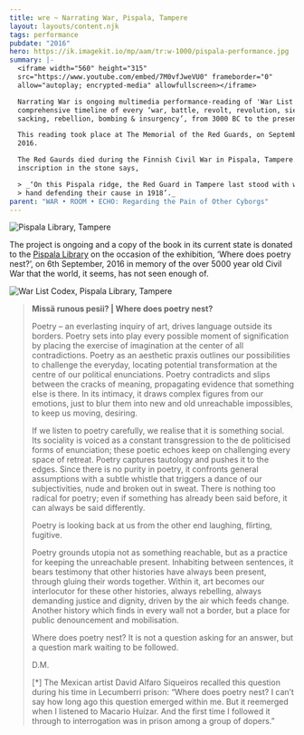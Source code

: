 ```yaml
---
title: wre ~ Narrating War, Pispala, Tampere
layout: layouts/content.njk
tags: performance
pubdate: "2016"
hero: https://ik.imagekit.io/mp/aam/tr:w-1000/pispala-performance.jpg
summary: |-
  <iframe width="560" height="315"
  src="https://www.youtube.com/embed/7M0vfJweVU0" frameborder="0"
  allow="autoplay; encrypted-media" allowfullscreen></iframe>

  Narrating War is ongoing multimedia performance-reading of 'War List Codex', a
  comprehensive timeline of every ‘war, battle, revolt, revolution, siege,
  sacking, rebellion, bombing & insurgency’, from 3000 BC to the present.

  This reading took place at The Memorial of the Red Guards, on September 6,
  2016.

  The Red Gaurds died during the Finnish Civil War in Pispala, Tampere. The
  inscription in the stone says,

  > _‘On this Pispala ridge, the Red Guard in Tampere last stood with weopans in
  > hand defending their cause in 1918’._
parent: "WAR • ROOM • ECHO: Regarding the Pain of Other Cyborgs"
---
```



![Pispala Library, Tampere](https://ik.imagekit.io/mp/aam/tr:w-1000/pispala-library-03.jpg)

The project is ongoing and a copy of the book in its current state is donated to the [Pispala Library](http://www.hirvikatu10.net/wordpress.1/?page_id=8) on the occasion of the exhibition, ‘Where does poetry nest?’, on 6th September, 2016 in memory of the over 5000 year old Civil War that the world, it seems, has not seen enough of.

![War List Codex, Pispala Library, Tampere](https://ik.imagekit.io/mp/aam/tr:w-1000/pispala-library-01.jpg)

> **Missä runous pesii? | Where does poetry nest?**
>
> Poetry – an everlasting inquiry of art, drives language outside its borders. Poetry sets into play every possible moment of signification by placing the exercise of imagination at the center of all contradictions. Poetry as an aesthetic praxis outlines our possibilities to challenge the everyday, locating potential transformation at the centre of our political enunciations. Poetry contradicts and slips between the cracks of meaning, propagating evidence that something else is there. In its intimacy, it draws complex figures from our emotions, just to blur them into new and old unreachable impossibles, to keep us moving, desiring.
>
> If we listen to poetry carefully, we realise that it is something social. Its sociality is voiced as a constant transgression to the de politicised forms of enunciation; these poetic echoes keep on challenging every space of retreat. Poetry captures tautology and pushes it to the edges. Since there is no purity in poetry, it confronts general assumptions with a subtle whistle that triggers a dance of our subjectivities, nude and broken out in sweat. There is nothing too radical for poetry; even if something has already been said before, it can always be said differently.
>
> Poetry is looking back at us from the other end laughing, flirting, fugitive.
>
> Poetry grounds utopia not as something reachable, but as a practice for keeping the unreachable present. Inhabiting between sentences, it bears testimony that other histories have always been present, through gluing their words together. Within it, art becomes our interlocutor for these other histories, always rebelling, always demanding justice and dignity, driven by the air which feeds change. Another history which finds in every wall not a border, but a place for public denouncement and mobilisation.
>
> Where does poetry nest? It is not a question asking for an answer, but a question mark waiting to be followed.
>
> D.M.
>
> \[*] The Mexican artist David Alfaro Siqueiros recalled this question during his time in Lecumberri prison: “Where does poetry nest? I can’t say how long ago this question emerged within me. But it reemerged when I listened to Macario Huízar. And the first time I followed it through to interrogation was in prison among a group of dopers.”
